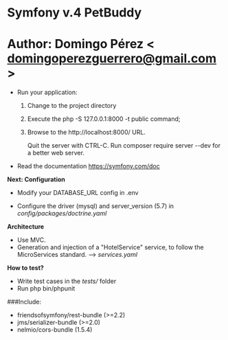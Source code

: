 # Symfony v.4 PetBuddy

# Author: Domingo Pérez < <domingoperezguerrero@gmail.com> >



  * Run your application:
    1. Change to the project directory
    2. Execute the php -S 127.0.0.1:8000 -t public command;
    3. Browse to the http://localhost:8000/ URL.

       Quit the server with CTRL-C.
       Run composer require server --dev for a better web server.

  * Read the documentation https://symfony.com/doc


 __Next: Configuration__


  * Modify your DATABASE_URL config in .env

  * Configure the driver (mysql) and
    server_version (5.7) in _config/packages/doctrine.yaml_

 __Architecture__
 
  * Use MVC.
  * Generation and injection of a "HotelService" service, to follow the MicroServices standard. 
    --> _services.yaml_


 __How to test?__


  * Write test cases in the _tests/_ folder
  * Run php bin/phpunit



###Include:
*  friendsofsymfony/rest-bundle (>=2.2)
*  jms/serializer-bundle (>=2.0)
*  nelmio/cors-bundle (1.5.4)
